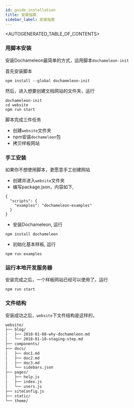 ```yaml
---
id: guide_installation
title: 安装指南
sidebar_label: 安装指南
---
```


<AUTOGENERATED_TABLE_OF_CONTENTS>

### 用脚本安装

安装Dochameleon最简单的方式，运用脚本`dochameleon-init`

首先安装脚本

```
npm install --global dochameleon-init
```

然后，进入想要创建文档网站的文件夹，运行

```
dochameleon-init
cd website
npm run start
```

脚本完成三件任务
* 创建`website`文件夹
* npm安装`dochameleon`包
* 拷贝样板网站


### 手工安装

如果你不想使用脚本，更愿意手工创建网站
- 创建并进入`website`文件夹
- 编写package.json，内容如下,

```
{
  "scripts": {
    "examples": "dochameleon-examples"
  }
}
```
- 安装Dochameleon, 运行
```
npm install dochameleon
```

- 初始化基本样板, 运行
```
npm run examples
```

### 运行本地开发服务器

安装完成之后，一个样板网站已经可以使用了。运行

```
npm run start
```

### 文件结构

安装成功之后，`website`下文件结构是这样的，

```bash
website/
├── blog/
│   ├── 2018-01-08-why-dochameleon.md
│   └── 2018-01-10-staging-step.md
├── components/
├── docs/
│   ├── doc1.md
│   ├── doc2.md
│   ├── doc3.md
│   └── sidebars.json
├── pages/
│   ├── help.js
│   ├── index.js
│   └── users.js
├── siteConfig.js
├── static/
└── theme/
```

